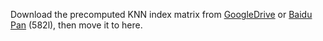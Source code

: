 Download the precomputed KNN index matrix from [GoogleDrive](https://drive.google.com/file/d/111WuiWPEH2lWgOjzd5yjYUHcl4VHksp_/view?usp=sharing) or [Baidu Pan](https://pan.baidu.com/s/1YoeV7d1dX233yCuwNEf2dA) (582l), then move it to here.
